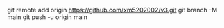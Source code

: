 git remote add origin https://github.com/xm5202002/v3.git
 git branch -M main 
git push -u origin main
